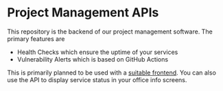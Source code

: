 ﻿# Project Management APIs

This repository is the backend of our project management software.
The primary features are

- Health Checks which ensure the uptime of your services
- Vulnerability Alerts which is based on GitHub Actions

This is primarily planned  to be used with a [suitable frontend](https://github.com/PilvIT/project-management-frontend).
You can also use the API to display service status in your office info screens.